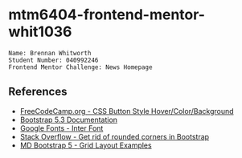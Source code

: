 # mtm6404-frontend-mentor-whit1036
```
Name: Brennan Whitworth
Student Number: 040992246
Frontend Mentor Challenge: News Homepage
```
## References
* [FreeCodeCamp.org - CSS Button Style Hover/Color/Background](https://www.freecodecamp.org/news/css-button-style-hover-color-and-background/)
* [Bootstrap 5.3 Documentation](https://getbootstrap.com/)
* [Google Fonts - Inter Font](https://fonts.google.com/specimen/Inter)
* [Stack Overflow - Get rid of rounded corners in Bootstrap](https://stackoverflow.com/questions/9742166/getting-rid-of-all-the-rounded-corners-in-twitter-bootstrap)
* [MD Bootstrap 5 - Grid Layout Examples](https://mdbootstrap.com/docs/standard/layout/grid/)